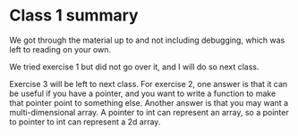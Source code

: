 # Class 1 summary

We got through the material up to and not including debugging, which was left to reading on your own.

We tried exercise 1 but did not go over it, and I will do so next class.

Exercise 3 will be left to next class.
For exercise 2, one answer is that it can be useful if you have a pointer, and you want to write a function to make that pointer point to something else.
Another answer is that you may want a multi-dimensional array.
A pointer to int can represent an array, so a pointer to pointer to int can represent a 2d array.
